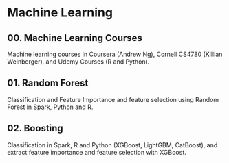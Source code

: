 # Machine Learning

## 00. Machine Learning Courses
Machine learning courses in Coursera (Andrew Ng), Cornell CS4780 (Killian Weinberger), and Udemy Courses (R and Python). 

## 01. Random Forest
Classification and Feature Importance and feature selection using Random Forest in Spark, Python and R. 

## 02. Boosting
Classification in Spark, R and Python (XGBoost, LightGBM, CatBoost), and extract feature importance and feature selection with XGBoost. 
